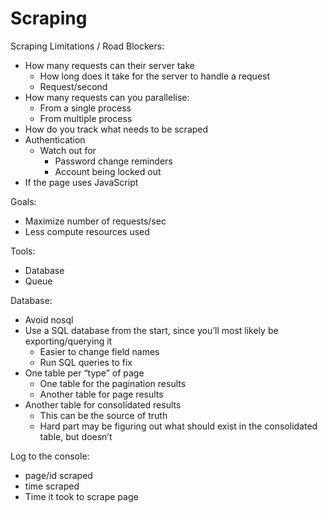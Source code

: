 # Scraping

Scraping Limitations / Road Blockers:

* How many requests can their server take
  * How long does it take for the server to handle a request
  * Request/second
* How many requests can you parallelise:
  * From a single process
  * From multiple process
* How do you track what needs to be scraped
* Authentication
  * Watch out for
    * Password change reminders
    * Account being locked out
* If the page uses JavaScript

Goals:

* Maximize number of requests/sec
* Less compute resources used

Tools:

* Database
* Queue

Database:

* Avoid nosql
* Use a SQL database from the start, since you’ll most likely be exporting/querying it
  * Easier to change field names
  * Run SQL queries to fix
* One table per “type” of page
  * One table for the pagination results
  * Another table for page results
* Another table for consolidated results
  * This can be the source of truth
  * Hard part may be figuring out what should exist in the consolidated table, but doesn’t

Log to the console:

* page/id scraped
* time scraped
* Time it took to scrape page

